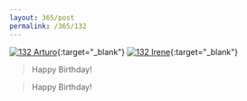 ```yaml
---
layout: 365/post
permalink: /365/132
---
```


[![132 Arturo](https://c2.staticflickr.com/2/1717/24483253162_882a543a74_c.jpg)](https://www.flickr.com/photos/131440297@N08/24483253162/){:target="_blank"}
[![132 Irene](https://c2.staticflickr.com/2/1652/23964137893_e8a41eeed3_c.jpg)](https://www.flickr.com/photos/25124902@N04/23964137893/){:target="_blank"}


> Happy Birthday!

> Happy Birthday!
